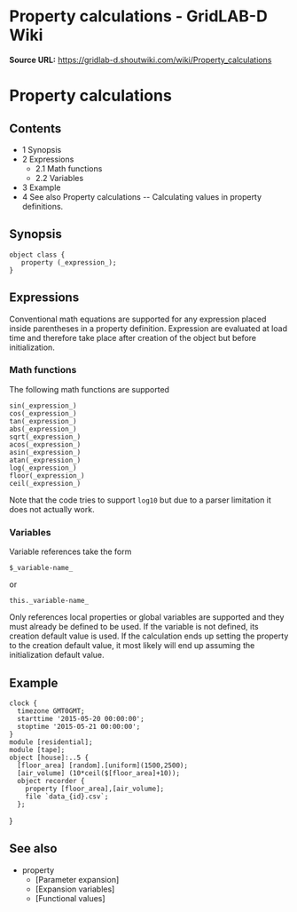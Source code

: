 # Property calculations - GridLAB-D Wiki

**Source URL:** https://gridlab-d.shoutwiki.com/wiki/Property_calculations
# Property calculations

## Contents

  * 1 Synopsis
  * 2 Expressions
    * 2.1 Math functions
    * 2.2 Variables
  * 3 Example
  * 4 See also
Property calculations \-- Calculating values in property definitions. 

## Synopsis
    
    
    object class {
       property (_expression_);
    }
    

## Expressions

Conventional math equations are supported for any expression placed inside parentheses in a property definition. Expression are evaluated at load time and therefore take place after creation of the object but before initialization. 

### Math functions

The following math functions are supported 
    
    
    sin(_expression_)
    cos(_expression_)
    tan(_expression_)
    abs(_expression_)
    sqrt(_expression_)
    acos(_expression_)
    asin(_expression_)
    atan(_expression_)
    log(_expression_)
    floor(_expression_)
    ceil(_expression_)
    

Note that the code tries to support `log10` but due to a parser limitation it does not actually work. 

### Variables

Variable references take the form 
    
    
    $_variable-name_
    

or 
    
    
    this._variable-name_
    

Only references local properties or global variables are supported and they must already be defined to be used. If the variable is not defined, its creation default value is used. If the calculation ends up setting the property to the creation default value, it most likely will end up assuming the initialization default value. 

## Example
    
    
    clock {
      timezone GMT0GMT;
      starttime '2015-05-20 00:00:00';
      stoptime '2015-05-21 00:00:00';
    }
    module [residential];
    module [tape];
    object [house]:..5 {
      [floor_area] [random].[uniform](1500,2500);
      [air_volume] (10*ceil($[floor_area]+10));
      object recorder {
        property [floor_area],[air_volume];
        file `data_{id}.csv`;
      };
    

} 

## See also

  * property
    * [Parameter expansion]
    * [Expansion variables]
    * [Functional values]
